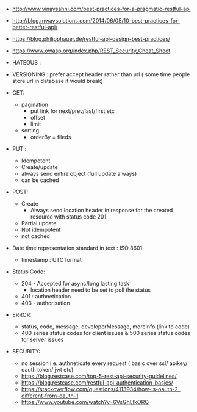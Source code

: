 * http://www.vinaysahni.com/best-practices-for-a-pragmatic-restful-api
* http://blog.mwaysolutions.com/2014/06/05/10-best-practices-for-better-restful-api/
* https://blog.philipphauer.de/restful-api-design-best-practices/
* https://www.owasp.org/index.php/REST_Security_Cheat_Sheet


* HATEOUS :
* VERSIONING : prefer accept header rather than url ( some time people store url in database it would break)
* GET:
     - pagination
          - put link for next/prev/last/first etc
          - offset
          - limit
     - sorting
          - orderBy = fileds

* PUT :
     - Idempotent
     - Create/update
     - always send entire object (full update always)
     - can be cached
* POST:
     - Create
          - Always send location header in response for the created resource with status code 201
     - Partial update
     - Not idempotent
     - not cached 

* Date time representation standard in text : ISO 8601
     - timestamp : UTC format

* Status Code: 
    - 204 - Accepted for async/long lasting task
        - location header need to be set to poll the status
    - 401 : authnetication
    - 403 - authorisation 
* ERROR:
    - status, code, message, developerMessage, moreInfo (link to code)
    - 400 series status codes for client issues & 500 series status codes for server issues

* SECURITY:
     - no session i.e. authneticate every request ( basic over ssl/ apikey/ oauth token/ jwt etc)
     - https://blog.restcase.com/top-5-rest-api-security-guidelines/
     - https://blog.restcase.com/restful-api-authentication-basics/
     - https://stackoverflow.com/questions/4113934/how-is-oauth-2-different-from-oauth-1
     - https://www.youtube.com/watch?v=6VsGhLIkORQ
